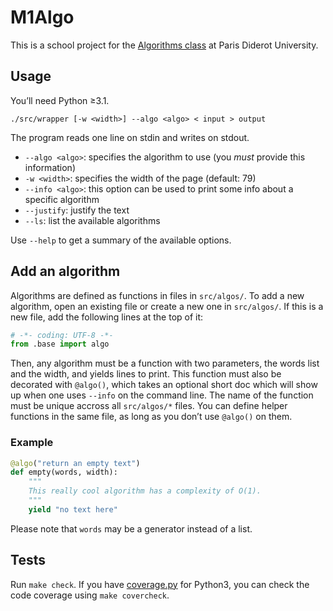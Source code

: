 # M1Algo

This is a school project for the [Algorithms class][algo] at Paris Diderot
University.

[algo]: http://www.liafa.univ-paris-diderot.fr/~francoisl/m1algo.html

## Usage

You’ll need Python ≥3.1.

```
./src/wrapper [-w <width>] --algo <algo> < input > output
```

The program reads one line on stdin and writes on stdout.

- `--algo <algo>`: specifies the algorithm to use (you *must* provide this
  information)
- `-w <width>`: specifies the width of the page (default: 79)
- `--info <algo>`: this option can be used to print some info about a specific
  algorithm
- `--justify`: justify the text
- `--ls`: list the available algorithms

Use `--help` to get a summary of the available options.

## Add an algorithm

Algorithms are defined as functions in files in `src/algos/`. To add a new
algorithm, open an existing file or create a new one in `src/algos/`. If this is
a new file, add the following lines at the top of it:

```python
# -*- coding: UTF-8 -*-
from .base import algo
```

Then, any algorithm must be a function with two parameters, the words list and
the width, and yields lines to print. This function must also be decorated with
`@algo()`, which takes an optional short doc which will show up when one uses
`--info` on the command line. The name of the function must be unique accross
all `src/algos/*` files. You can define helper functions in the same file, as
long as you don’t use `@algo()` on them.

### Example

```python
@algo("return an empty text")
def empty(words, width):
    """
    This really cool algorithm has a complexity of O(1).
    """
    yield "no text here"
```

Please note that `words` may be a generator instead of a list.

## Tests

Run `make check`. If you have [coverage.py][cov] for Python3, you can check the
code coverage using `make covercheck`.

[cov]: http://nedbatchelder.com/code/coverage/
